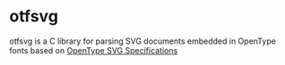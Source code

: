 # otfsvg

otfsvg is a C library for parsing SVG documents embedded in OpenType fonts based on [OpenType SVG Specifications](https://learn.microsoft.com/en-us/typography/opentype/spec/svg)
